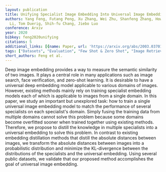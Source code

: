 ```yaml
---
layout: publication
title: Unifying Specialist Image Embedding Into Universal Image Embedding
authors: Yang Feng, Futang Peng, Xu Zhang, Wei Zhu, Shanfeng Zhang, Howard Zhou, Zhen
  Li, Tom Duerig, Shih-fu Chang, Jiebo Luo
conference: Arxiv
year: 2020
bibkey: feng2020unifying
citations: 5
additional_links: [{name: Paper, url: 'https://arxiv.org/abs/2003.03701'}]
tags: ["Datasets", "Evaluation", "Few Shot & Zero Shot", "Image Retrieval"]
short_authors: Feng et al.
---
```

Deep image embedding provides a way to measure the semantic similarity of two
images. It plays a central role in many applications such as image search, face
verification, and zero-shot learning. It is desirable to have a universal deep
embedding model applicable to various domains of images. However, existing
methods mainly rely on training specialist embedding models each of which is
applicable to images from a single domain. In this paper, we study an important
but unexplored task: how to train a single universal image embedding model to
match the performance of several specialists on each specialist's domain.
Simply fusing the training data from multiple domains cannot solve this problem
because some domains become overfitted sooner when trained together using
existing methods. Therefore, we propose to distill the knowledge in multiple
specialists into a universal embedding to solve this problem. In contrast to
existing embedding distillation methods that distill the absolute distances
between images, we transform the absolute distances between images into a
probabilistic distribution and minimize the KL-divergence between the
distributions of the specialists and the universal embedding. Using several
public datasets, we validate that our proposed method accomplishes the goal of
universal image embedding.
